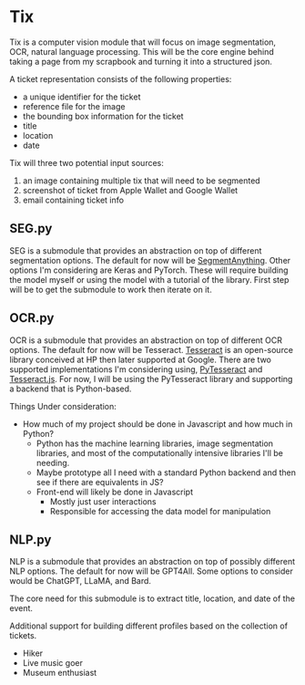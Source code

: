 # Tix

Tix is a computer vision module that will focus on image segmentation, OCR, natural language processing.
This will be the core engine behind taking a page from my scrapbook and turning it into a structured json.

A ticket representation consists of the following properties:

- a unique identifier for the ticket
- reference file for the image
- the bounding box information for the ticket
- title
- location
- date

Tix will three two potential input sources:

1. an image containing multiple tix that will need to be segmented
2. screenshot of ticket from Apple Wallet and Google Wallet
3. email containing ticket info

## SEG.py

SEG is a submodule that provides an abstraction on top of different segmentation options. The default for now will be [SegmentAnything](https://github.com/facebookresearch/segment-anything).
Other options I'm considering are Keras and PyTorch. These will require building the model myself or using the model with a tutorial of the library. First step will be to get the submodule to work then iterate on it.

## OCR.py

OCR is a submodule that provides an abstraction on top of different OCR options. The default for now will be Tesseract.
[Tesseract](https://github.com/tesseract-ocr/tesseract) is an open-source library conceived at HP then later supported at Google.
There are two supported implementations I'm considering using, [PyTesseract](https://github.com/madmaze/pytesseract) and [Tesseract.js](https://github.com/naptha/tesseract.js). For now, I will be using the PyTesseract library and supporting a backend that is Python-based.

Things Under consideration:

- How much of my project should be done in Javascript and how much in Python?
  - Python has the machine learning libraries, image segmentation libraries, and most of the computationally intensive libraries I'll be needing.
  - Maybe prototype all I need with a standard Python backend and then see if there are equivalents in JS?
  - Front-end will likely be done in Javascript
    - Mostly just user interactions
    - Responsible for accessing the data model for manipulation

## NLP.py

NLP is a submodule that provides an abstraction on top of possibly different NLP options. The default for now will be GPT4All. Some options to consider would be ChatGPT, LLaMA, and Bard.

The core need for this submodule is to extract title, location, and date of the event. 

Additional support for building different profiles based on the collection of tickets.

- Hiker
- Live music goer
- Museum enthusiast

